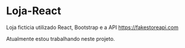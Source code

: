 # Loja-React 
 Loja ficticia utilizado React, Bootstrap e a API https://fakestoreapi.com
 
Atualmente estou trabalhando neste projeto.
